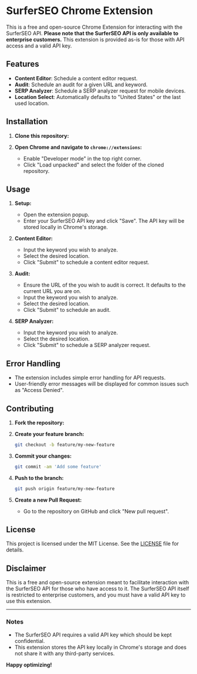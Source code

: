 # SurferSEO Chrome Extension

This is a free and open-source Chrome Extension for interacting with the SurferSEO API. **Please note that the SurferSEO API is only available to enterprise customers.** This extension is provided as-is for those with API access and a valid API key.

## Features

- **Content Editor**: Schedule a content editor request.
- **Audit**: Schedule an audit for a given URL and keyword.
- **SERP Analyzer**: Schedule a SERP analyzer request for mobile devices.
- **Location Select**: Automatically defaults to "United States" or the last used location.

## Installation

1. **Clone this repository:**

2. **Open Chrome and navigate to `chrome://extensions`:**
   - Enable "Developer mode" in the top right corner.
   - Click "Load unpacked" and select the folder of the cloned repository.

## Usage

1. **Setup:**
   - Open the extension popup.
   - Enter your SurferSEO API key and click "Save". The API key will be stored locally in Chrome's storage.

2. **Content Editor:**
   - Input the keyword you wish to analyze.
   - Select the desired location.
   - Click "Submit" to schedule a content editor request.

3. **Audit:**
   - Ensure the URL of the you wish to audit is correct. It defaults to the current URL you are on.
   - Input the keyword you wish to analyze.
   - Select the desired location.
   - Click "Submit" to schedule an audit.

4. **SERP Analyzer:**
   - Input the keyword you wish to analyze.
   - Select the desired location.
   - Click "Submit" to schedule a SERP analyzer request.

## Error Handling

- The extension includes simple error handling for API requests.
- User-friendly error messages will be displayed for common issues such as "Access Denied".

## Contributing

1. **Fork the repository:**

2. **Create your feature branch:**
   ```sh
   git checkout -b feature/my-new-feature
   ```

3. **Commit your changes:**
   ```sh
   git commit -am 'Add some feature'
   ```

4. **Push to the branch:**
   ```sh
   git push origin feature/my-new-feature
   ```

5. **Create a new Pull Request:**
   - Go to the repository on GitHub and click "New pull request".

## License

This project is licensed under the MIT License. See the [LICENSE](LICENSE) file for details.

## Disclaimer

This is a free and open-source extension meant to facilitate interaction with the SurferSEO API for those who have access to it. The SurferSEO API itself is restricted to enterprise customers, and you must have a valid API key to use this extension.

---

### Notes

- The SurferSEO API requires a valid API key which should be kept confidential.
- This extension stores the API key locally in Chrome's storage and does not share it with any third-party services.

**Happy optimizing!**

